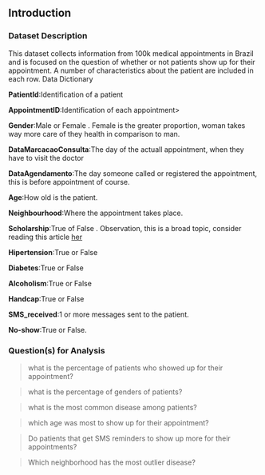 <a id='intro'></a>
## Introduction

### Dataset Description 

This dataset collects information from 100k medical appointments in Brazil and is focused on the question of whether or not patients show up for their appointment. A number of characteristics about the patient are included in each row.
Data Dictionary

 **PatientId**:Identification of a patient

 **AppointmentID**:Identification of each appointment>

 **Gender**:Male or Female . Female is the greater proportion, woman takes way more care of they health in comparison to man.


 **DataMarcacaoConsulta**:The day of the actuall appointment, when they have to visit the doctor


 **DataAgendamento**:The day someone called or registered the appointment, this is before appointment of course.


 **Age**:How old is the patient.


 **Neighbourhood**:Where the appointment takes place.


 **Scholarship**:True of False . Observation, this is a broad topic, consider reading this article  [her](https://en.wikipedia.org/wiki/Bolsa_Fam%C3%ADlia)


 **Hipertension**:True or False


 **Diabetes**:True or False


**Alcoholism**:True or False


**Handcap**:True or False


**SMS_received**:1 or more messages sent to the patient.


**No-show**:True or False.

### Question(s) for Analysis

 >what is the percentage of patients who showed up for their appointment?
 
 
 >what is the percentage of genders of patients?
 
 
 >what is the most common disease among patients?
 
 
 >which age was most to show up for their appointment?
 
 
 >Do patients that get SMS reminders to show up more for their appointments?
 
 
 >Which neighborhood has the most outlier disease?
